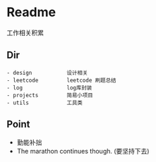 # Readme

工作相关积累

## Dir

```
- design           设计相关
- leetcode         leetcode 刷题总结
- log              log库封装
- projects         简易小项目
- utils            工具类
```

## Point

- 勤能补拙
- The marathon continues though. (要坚持下去)
